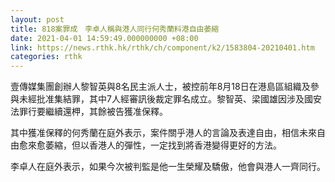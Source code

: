 ```yaml
---
layout: post
title: 818案罪成　李卓人稱與港人同行何秀蘭料港自由萎縮
date: 2021-04-01 14:59:49.000000000 +08:00
link: https://news.rthk.hk/rthk/ch/component/k2/1583804-20210401.htm
categories: rthk
---
```


壹傳媒集團創辦人黎智英與8名民主派人士，被控前年8月18日在港島區組織及參與未經批准集結罪，其中7人經審訊後裁定罪名成立。黎智英、梁國雄因涉及國安法罪行要繼續還柙，其餘被告獲准保釋。

其中獲准保釋的何秀蘭在庭外表示，案件關乎港人的言論及表達自由，相信未來自由愈來愈萎縮，但以香港人的彈性，一定找到將香港變得更好的方法。

李卓人在庭外表示，如果今次被判監是他一生榮耀及驕傲，他會與港人一齊同行。
